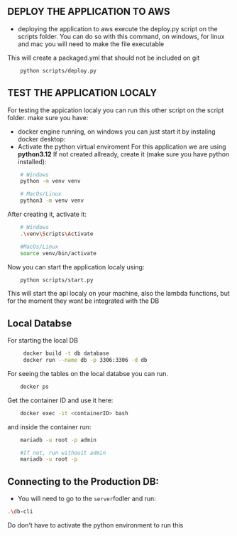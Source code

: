 ## DEPLOY THE APPLICATION TO AWS

- deploying the application to aws execute the deploy.py script on the scripts folder. You can do so with this command, on windows, for linux and mac you will need to make the file executable

This will create a packaged.yml that should not be included on git

```bash
    python scripts/deploy.py
```

## TEST THE APPLICATION LOCALY

For testing the appication localy you can run this other script on the script folder. make sure you have:

- docker engine running, on windows you can just start it by instaling docker desktop:
- Activate the python virtual enviroment
  For this application we are using **python3.12**
  If not created allready, create it (make sure you have python installed):

```bash
    # Windows
    python -m venv venv

    # MacOs/Linux
    python3 -m venv venv
```

After creating it, activate it:

```bash
    # Windows
    .\venv\Scripts\Activate

    #MacOs/Linux
    source venv/bin/activate
```

Now you can start the application localy using:

```bash
    python scripts/start.py
```

This will start the api localy on your machine, also the lambda functions, but for the moment they wont be integrated with the DB

## Local Databse

For starting the local DB

```bash
     docker build -t db database
     docker run --name db -p 3306:3306 -d db
```

For seeing the tables on the local databse you can run.

```bash
    docker ps
```

Get the container ID and use it here:

```bash
    docker exec -it <containerID> bash
```

and inside the container run:

```bash
    mariadb -u root -p admin

    #If not, run withouit admin
    mariadb -u root -p
```

## Connecting to the Production DB:
- You will need to go to the `server`fodler and run:

```bash
.\db-cli
```

Do don't have to activate the python environment to run this